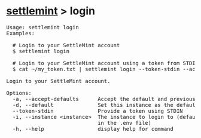 <h1 id="home"><a href="../settlemint.md">settlemint</a> > login</h1>

<pre>Usage: settlemint login 
Examples:

  # Login to your SettleMint account
  $ settlemint login

  # Login to your SettleMint account using a token from STDIN
  $ cat ~/my_token.txt | settlemint login --token-stdin --accept-defaults

Login to your SettleMint account.

Options:
  -a, --accept-defaults      Accept the default and previously set values
  -d, --default              Set this instance as the default
  --token-stdin              Provide a token using STDIN
  -i, --instance &lt;instance&gt;  The instance to login to (defaults to the instance
                             in the .env file)
  -h, --help                 display help for command
</pre>

